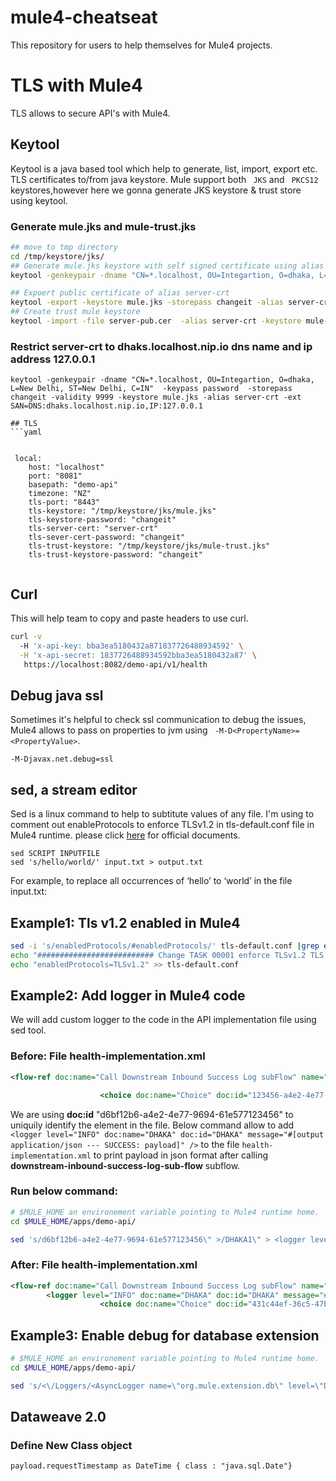 # mule4-cheatseat
This repository for users to help themselves for Mule4 projects.



# TLS with Mule4
TLS allows to secure API's with Mule4. 
## Keytool
Keytool is a java based tool which help to generate, list, import, export etc. TLS certificates to/from java keystore. Mule support both ``` JKS``` and ``` PKCS12``` keystores,however here we gonna generate JKS keystore & trust store using keytool.
### Generate mule.jks and mule-trust.jks
```sh
## move to tmp directory
cd /tmp/keystore/jks/
## Generate mule.jks keystore with self signed certificate using alias server-crt
keytool -genkeypair -dname "CN=*.localhost, OU=Integartion, O=dhaka, L=New Delhi, ST=New Delhi, C=IN"  -keypass password  -storepass changeit -validity 9999 -keystore mule.jks -alias server-crt 

## Expoert public certificate of alias server-crt
keytool -export -keystore mule.jks -storepass changeit -alias server-crt -file server-pub.cer
## Create trust mule keystore
keytool -import -file server-pub.cer  -alias server-crt -keystore mule-trust.jks -storepass changeit -noprompt
```

### Restrict server-crt to dhaks.localhost.nip.io dns name and ip address 127.0.0.1
```
keytool -genkeypair -dname "CN=*.localhost, OU=Integartion, O=dhaka, L=New Delhi, ST=New Delhi, C=IN"  -keypass password  -storepass changeit -validity 9999 -keystore mule.jks -alias server-crt -ext SAN=DNS:dhaks.localhost.nip.io,IP:127.0.0.1

## TLS 
```yaml


 local:
    host: "localhost"
    port: "8081"
    basepath: "demo-api"    
    timezone: "NZ"
    tls-port: "8443"
    tls-keystore: "/tmp/keystore/jks/mule.jks"
    tls-keystore-password: "changeit"
    tls-server-cert: "server-crt"
    tls-sever-cert-password: "changeit"
    tls-trust-keystore: "/tmp/keystore/jks/mule-trust.jks"
    tls-trust-keystore-password: "changeit" 
    
 ```



## Curl

This will help team to copy and paste headers to use curl.
```sh
curl -v
  -H 'x-api-key: bba3ea5180432a871837726488934592' \
  -H 'x-api-secret: 1837726488934592bba3ea5180432a87' \
   https://localhost:8082/demo-api/v1/health
```  

## Debug java ssl
Sometimes it's helpful to check ssl communication to debug the issues, Mule4 allows to pass on properties to jvm using ``` -M-D<PropertyName>=<PropertyValue>```.
```
-M-Djavax.net.debug=ssl
```

## sed, a stream editor
Sed is a linux command to help to subtitute values of any file. I'm using to comment out enableProtocols to enforce TLSv1.2 in tls-default.conf file in Mule4 runtime. please click [here](https://www.gnu.org/software/sed/manual/sed.html) for official documents.

```
sed SCRIPT INPUTFILE
sed 's/hello/world/' input.txt > output.txt
```
For example, to replace all occurrences of ‘hello’ to ‘world’ in the file input.txt:

## Example1:  Tls v1.2 enabled in Mule4
```sh
sed -i 's/enabledProtocols/#enabledProtocols/' tls-default.conf |grep enabledProtocols
echo "########################## Change TASK 00001 enforce TLSv1.2 TLS support #######################################" >> tls-default.conf && \
echo "enabledProtocols=TLSv1.2" >> tls-default.conf
```
## Example2: Add logger in Mule4 code
We will add custom logger to the code in the API implementation file using sed tool.

### Before: File health-implementation.xml
```xml
<flow-ref doc:name="Call Downstream Inbound Success Log subFlow" name="downstream-inbound-success-log-sub-flow" doc:id="d6bf12b6-a4e2-4e77-9694-61e577123456" />

					<choice doc:name="Choice" doc:id="123456-a4e2-4e77-9694-61e577123456" >

```
We are using **doc:id** "d6bf12b6-a4e2-4e77-9694-61e577123456" to uniquily identify the element in the file. Below command allow to add ```<logger level="INFO" doc:name="DHAKA" doc:id="DHAKA" message="#[output application/json --- SUCCESS: payload]" />``` to the file ```health-implementation.xml``` to print payload in json format after calling **downstream-inbound-success-log-sub-flow** subflow.

### Run below command:

```sh 
# $MULE_HOME an environement variable pointing to Mule4 runtime home.
cd $MULE_HOME/apps/demo-api/

sed 's/d6bf12b6-a4e2-4e77-9694-61e577123456\" >/DHAKA1\" > <logger level=\"INFO\" doc:name=\"DHAKA\" doc:id=\"DHAKA\" message=\"#\[output application/json \-\-\- SUCCESS: payload\]\"\/>/ health-implementation.xml
```
### After: File health-implementation.xml

```xml
<flow-ref doc:name="Call Downstream Inbound Success Log subFlow" name="downstream-inbound-success-log-sub-flow" doc:id="DHAKA1" />
        <logger level="INFO" doc:name="DHAKA" doc:id="DHAKA" message="#[output application/json --- SUCCESS: payload]" />
					<choice doc:name="Choice" doc:id="431c44ef-36c5-47b0-956d-810abccd8ad5" >

```



## Example3: Enable debug for database extension
```sh
# $MULE_HOME an environement variable pointing to Mule4 runtime home.
cd $MULE_HOME/apps/demo-api/

sed 's/<\/Loggers/<AsyncLogger name=\"org.mule.extension.db\" level=\"DEBUG\" \/> <\/Loggers/' log4j2.xml

```

## Dataweave 2.0


### Define New Class object 
```
payload.requestTimestamp as DateTime { class : "java.sql.Date"}
```




